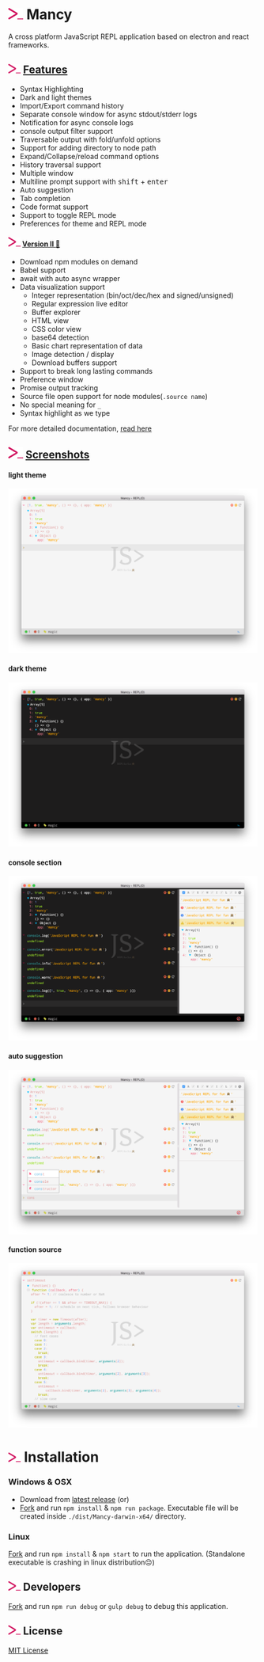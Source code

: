 # <img src="icons/mancy.png" width="30">&nbsp;Mancy

A cross platform JavaScript REPL application based on electron and react frameworks.

## <img src="icons/mancy.png" width="25">&nbsp;[Features](http://mancy-re.pl)

- Syntax Highlighting
- Dark and light themes
- Import/Export command history
- Separate console window for async stdout/stderr logs
- Notification for async console logs
- console output filter support
- Traversable output with fold/unfold options
- Support for adding directory to node path
- Expand/Collapse/reload command options
- History traversal support
- Multiple window
- Multiline prompt support with <kbd>shift</kbd> + <kbd>enter</kbd>
- Auto suggestion
- Tab completion
- Code format support
- Support to toggle REPL mode
- Preferences for theme and REPL mode

#### <img src="icons/mancy.png" width="25">&nbsp;[Version II :star2:](https://github.com/princejwesley/Mancy/wiki/Version-II)

-  Download npm modules on demand
-  Babel support
-  await with auto async wrapper
-  Data visualization support
   -  Integer representation (bin/oct/dec/hex and signed/unsigned)
   -  Regular expression live editor
   -  Buffer explorer
   -  HTML view
   -  CSS color view
   -  base64 detection
   -  Basic chart representation of data
   -  Image detection / display
   -  Download buffers support
-  Support to break long lasting commands
-  Preference window
-  Promise output tracking
-  Source file open support for node modules(`.source name`)
-  No special meaning for `_`
-  Syntax highlight as we type

For more detailed documentation, [read here](https://github.com/princejwesley/Mancy/wiki/Version-II)

## <img src="icons/mancy.png" width="30">&nbsp;[Screenshots](http://mancy-re.pl)

#### light theme
<img src="images/light-theme.png">

#### dark theme
<img src="images/dark-theme.png">

#### console section
<img src="images/console-window.png">

#### auto suggestion
<img src="images/auto-suggestion.png">

#### function source
<img src="images/source.png">


# <img src="icons/mancy.png" width="25">&nbsp;Installation
### Windows & OSX
- Download from [latest release](https://github.com/princejwesley/Mancy/releases/latest) (or)
- [Fork](https://github.com/princejwesley/Mancy/) and run `npm install` & `npm run package`. Executable file will be created inside `./dist/Mancy-darwin-x64/` directory.

### Linux
[Fork](https://github.com/princejwesley/Mancy/) and run `npm install` & `npm start` to run the application. (Standalone executable is crashing in linux distribution😔)

## <img src="icons/mancy.png" width="25">&nbsp;Developers

[Fork](https://github.com/princejwesley/Mancy/) and run `npm run debug` or `gulp debug` to debug this application.

## <img src="icons/mancy.png" width="25">&nbsp;License
[MIT License](https://github.com/princejwesley/Mancy/blob/master/LICENSE)

